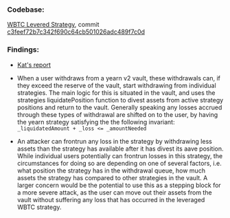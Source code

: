 
### Codebase: 

[WBTC Levered Strategy](https://github.com/GalloDaSballo/wbtc-levered-strat), commit [c3feef72b7c342f690c64cb501026adc489f7c0d](https://github.com/GalloDaSballo/wbtc-levered-strat/commit/c3feef72b7c342f690c64cb501026adc489f7c0d)
  
### Findings:

- [Kat's report](https://github.com/yacademy/audits/blob/main/block_000/week_0/kat.pdf)

- When a user withdraws from a yearn v2 vault, these withdrawals can, if they exceed the reserve of the vault, start withdrawing from individual strategies. The main logic for this is situated in the vault, and uses the strategies liquidatePosition function to divest assets from active strategy positions and return to the vault. Generally speaking any losses accrued through these types of withdrawal are shifted on to the user, by having the yearn strategy satisfying the the following invariant: `_liquidatedAmount + _loss <= _amountNeeded`

- An attacker can frontrun any loss in the strategy by withdrawing less assets than the strategy has available after it has divest its aave position. While individual users potentially can frontrun losses in this strategy, the circumstances for doing so are depending on one of several factors, i.e. what position the strategy has in the withdrawal queue, how much assets the strategy has compared to other strategies in the vault. A larger concern would be the potential to use this as a stepping block for a more severe attack, as the user can move out their assets from the vault without suffering any loss that has occurred in the leveraged WBTC strategy.